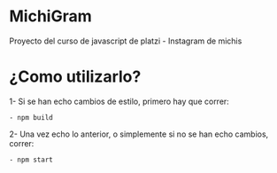 # MichiGram

Proyecto del curso de javascript de platzi - Instagram de michis

# ¿Como utilizarlo?

1- Si se han echo cambios de estilo, primero hay que correr:

    - npm build
    
2- Una vez echo lo anterior, o simplemente si no se han echo cambios, correr:

    - npm start
